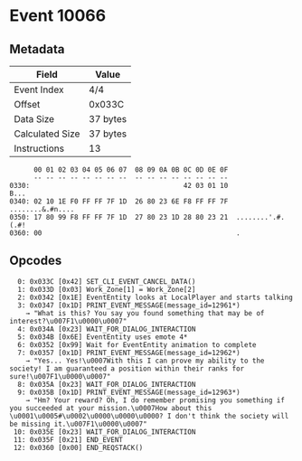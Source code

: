 # Event 10066

## Metadata

| Field           | Value    |
|-----------------|----------|
| Event Index     | 4/4      |
| Offset          | 0x033C   |
| Data Size       | 37 bytes |
| Calculated Size | 37 bytes |
| Instructions    | 13       |

```
      00 01 02 03 04 05 06 07  08 09 0A 0B 0C 0D 0E 0F
      -- -- -- -- -- -- -- --  -- -- -- -- -- -- -- --
0330:                                      42 03 01 10              B...
0340: 02 10 1E F0 FF FF 7F 1D  26 80 23 6E F8 FF FF 7F  ........&.#n....
0350: 17 80 99 F8 FF FF 7F 1D  27 80 23 1D 28 80 23 21  ........'.#.(.#!
0360: 00                                                .               
```

## Opcodes

```
  0: 0x033C [0x42] SET_CLI_EVENT_CANCEL_DATA()
  1: 0x033D [0x03] Work_Zone[1] = Work_Zone[2]
  2: 0x0342 [0x1E] EventEntity looks at LocalPlayer and starts talking
  3: 0x0347 [0x1D] PRINT_EVENT_MESSAGE(message_id=12961*)
    → "What is this? You say you found something that may be of interest?\u007F1\u0000\u0007"
  4: 0x034A [0x23] WAIT_FOR_DIALOG_INTERACTION
  5: 0x034B [0x6E] EventEntity uses emote 4*
  6: 0x0352 [0x99] Wait for EventEntity animation to complete
  7: 0x0357 [0x1D] PRINT_EVENT_MESSAGE(message_id=12962*)
    → "Yes... Yes!\u0007With this I can prove my ability to the society! I am guaranteed a position within their ranks for sure!\u007F1\u0000\u0007"
  8: 0x035A [0x23] WAIT_FOR_DIALOG_INTERACTION
  9: 0x035B [0x1D] PRINT_EVENT_MESSAGE(message_id=12963*)
    → "Hm? Your reward? Oh, I do remember promising you something if you succeeded at your mission.\u0007How about this \u0001\u0005#\u0002\u0000\u0000\u0000? I don't think the society will be missing it.\u007F1\u0000\u0007"
 10: 0x035E [0x23] WAIT_FOR_DIALOG_INTERACTION
 11: 0x035F [0x21] END_EVENT
 12: 0x0360 [0x00] END_REQSTACK()
```
